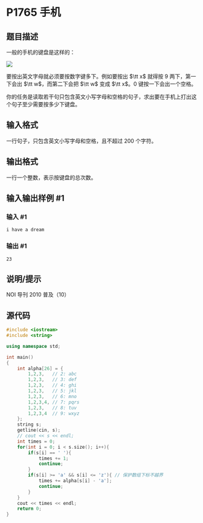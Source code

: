 # P1765 手机

## 题目描述

一般的手机的键盘是这样的：

![](https://cdn.luogu.com.cn/upload/image_hosting/yq2orii6.png)

要按出英文字母就必须要按数字键多下。例如要按出 $\tt x$ 就得按 $9$ 两下，第一下会出 $\tt w$，而第二下会把 $\tt w$ 变成 $\tt x$。$0$ 键按一下会出一个空格。

你的任务是读取若干句只包含英文小写字母和空格的句子，求出要在手机上打出这个句子至少需要按多少下键盘。

## 输入格式

一行句子，只包含英文小写字母和空格，且不超过 200 个字符。

## 输出格式

一行一个整数，表示按键盘的总次数。

## 输入输出样例 #1

### 输入 #1

```
i have a dream
```

### 输出 #1

```
23
```

## 说明/提示

NOI 导刊 2010 普及（10）



## 源代码

```cpp
#include <iostream>
#include <string>

using namespace std;

int main()
{
    int alpha[26] = {
        1,2,3,   // 2: abc
        1,2,3,   // 3: def
        1,2,3,   // 4: ghi
        1,2,3,   // 5: jkl
        1,2,3,   // 6: mno
        1,2,3,4, // 7: pqrs
        1,2,3,   // 8: tuv
        1,2,3,4  // 9: wxyz
    };
    string s;
    getline(cin, s);
    // cout << s << endl;
    int times = 0;
    for(int i = 0; i < s.size(); i++){
        if(s[i] == ' '){
            times += 1;
          	continue;
        }
        if(s[i] >= 'a' && s[i] <= 'z'){ // 保护数组下标不越界
            times += alpha[s[i] - 'a'];
          	continue;
        }
    }
    cout << times << endl;
    return 0;
}
```

